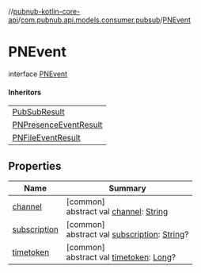 //[pubnub-kotlin-core-api](../../../index.md)/[com.pubnub.api.models.consumer.pubsub](../index.md)/[PNEvent](index.md)

# PNEvent

interface [PNEvent](index.md)

#### Inheritors

| |
|---|
| [PubSubResult](../-pub-sub-result/index.md) |
| [PNPresenceEventResult](../-p-n-presence-event-result/index.md) |
| [PNFileEventResult](../../com.pubnub.api.models.consumer.pubsub.files/-p-n-file-event-result/index.md) |

## Properties

| Name | Summary |
|---|---|
| [channel](channel.md) | [common]<br>abstract val [channel](channel.md): [String](https://kotlinlang.org/api/core/kotlin-stdlib/kotlin/-string/index.html) |
| [subscription](subscription.md) | [common]<br>abstract val [subscription](subscription.md): [String](https://kotlinlang.org/api/core/kotlin-stdlib/kotlin/-string/index.html)? |
| [timetoken](timetoken.md) | [common]<br>abstract val [timetoken](timetoken.md): [Long](https://kotlinlang.org/api/core/kotlin-stdlib/kotlin/-long/index.html)? |
